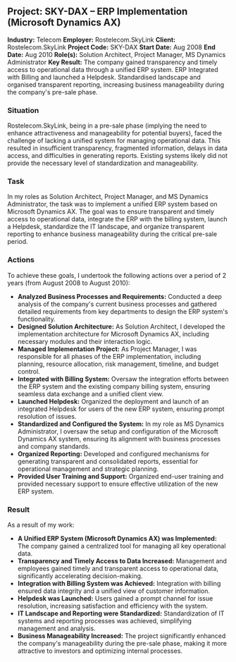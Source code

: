 ## Project: SKY-DAX – ERP Implementation (Microsoft Dynamics AX)

**Industry:** Telecom
**Employer:** Rostelecom.SkyLink
**Client:** Rostelecom.SkyLink
**Project Code:** SKY-DAX
**Start Date:** Aug 2008
**End Date:** Aug 2010
**Role(s):** Solution Architect, Project Manager, MS Dynamics Administrator
**Key Result:** The company gained transparency and timely access to operational data through a unified ERP system. ERP Integrated with Billing and launched a Helpdesk. Standardised landscape and organised transparent reporting, increasing business manageability during the company's pre-sale phase.

### Situation
Rostelecom.SkyLink, being in a pre-sale phase (implying the need to enhance attractiveness and manageability for potential buyers), faced the challenge of lacking a unified system for managing operational data. This resulted in insufficient transparency, fragmented information, delays in data access, and difficulties in generating reports. Existing systems likely did not provide the necessary level of standardization and manageability.

### Task
In my roles as Solution Architect, Project Manager, and MS Dynamics Administrator, the task was to implement a unified ERP system based on Microsoft Dynamics AX. The goal was to ensure transparent and timely access to operational data, integrate the ERP with the billing system, launch a Helpdesk, standardize the IT landscape, and organize transparent reporting to enhance business manageability during the critical pre-sale period.

### Actions
To achieve these goals, I undertook the following actions over a period of 2 years (from August 2008 to August 2010):
* **Analyzed Business Processes and Requirements:** Conducted a deep analysis of the company's current business processes and gathered detailed requirements from key departments to design the ERP system's functionality.
* **Designed Solution Architecture:** As Solution Architect, I developed the implementation architecture for Microsoft Dynamics AX, including necessary modules and their interaction logic.
* **Managed Implementation Project:** As Project Manager, I was responsible for all phases of the ERP implementation, including planning, resource allocation, risk management, timeline, and budget control.
* **Integrated with Billing System:** Oversaw the integration efforts between the ERP system and the existing company billing system, ensuring seamless data exchange and a unified client view.
* **Launched Helpdesk:** Organized the deployment and launch of an integrated Helpdesk for users of the new ERP system, ensuring prompt resolution of issues.
* **Standardized and Configured the System:** In my role as MS Dynamics Administrator, I oversaw the setup and configuration of the Microsoft Dynamics AX system, ensuring its alignment with business processes and company standards.
* **Organized Reporting:** Developed and configured mechanisms for generating transparent and consolidated reports, essential for operational management and strategic planning.
* **Provided User Training and Support:** Organized end-user training and provided necessary support to ensure effective utilization of the new ERP system.

### Result
As a result of my work:
* **A Unified ERP System (Microsoft Dynamics AX) was Implemented:** The company gained a centralized tool for managing all key operational data.
* **Transparency and Timely Access to Data Increased:** Management and employees gained timely and transparent access to operational data, significantly accelerating decision-making.
* **Integration with Billing System was Achieved:** Integration with billing ensured data integrity and a unified view of customer information.
* **Helpdesk was Launched:** Users gained a prompt channel for issue resolution, increasing satisfaction and efficiency with the system.
* **IT Landscape and Reporting were Standardized:** Standardization of IT systems and reporting processes was achieved, simplifying management and analysis.
* **Business Manageability Increased:** The project significantly enhanced the company's manageability during the pre-sale phase, making it more attractive to investors and optimizing internal processes.

